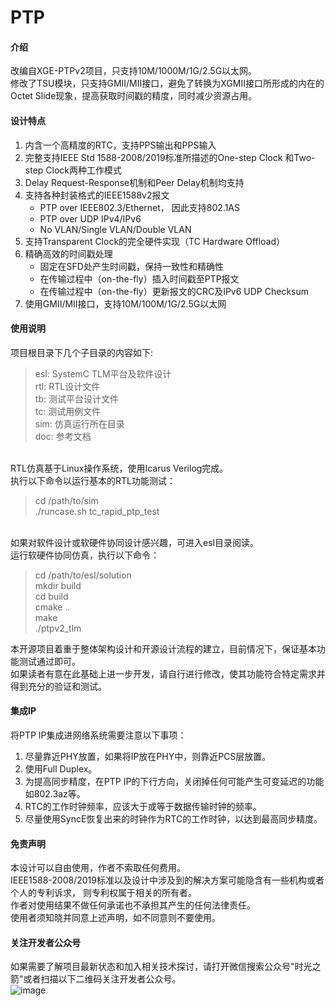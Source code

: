 # PTP

#### 介绍
改编自XGE-PTPv2项目，只支持10M/1000M/1G/2.5G以太网。<br>
修改了TSU模块，只支持GMII/MII接口，避免了转换为XGMII接口所形成的内在的Octet Slide现象，提高获取时间戳的精度，同时减少资源占用。<br>

#### 设计特点 

1.  内含一个高精度的RTC，支持PPS输出和PPS输入 
2.  完整支持IEEE Std 1588-2008/2019标准所描述的One-step Clock 和Two-step Clock两种工作模式
3.  Delay Request-Response机制和Peer Delay机制均支持
4.  支持各种封装格式的IEEE1588v2报文
    - PTP over IEEE802.3/Ethernet， 因此支持802.1AS
	- PTP over UDP IPv4/IPv6
	- No VLAN/Single VLAN/Double VLAN
5.  支持Transparent Clock的完全硬件实现（TC Hardware Offload）
6.  精确高效的时间戳处理
    - 固定在SFD处产生时间戳，保持一致性和精确性
	- 在传输过程中（on-the-fly）插入时间戳至PTP报文
	- 在传输过程中（on-the-fly）更新报文的CRC及IPv6 UDP Checksum
7.  使用GMII/MII接口，支持10M/100M/1G/2.5G以太网

#### 使用说明

项目根目录下几个子目录的内容如下:<br>
<blockquote>
esl: SystemC TLM平台及软件设计<br>
rtl: RTL设计文件<br>
tb: 测试平台设计文件<br>
tc: 测试用例文件<br>
sim: 仿真运行所在目录<br>
doc: 参考文档<br>
</blockquote>
<br>
RTL仿真基于Linux操作系统，使用Icarus Verilog完成。<br>
执行以下命令以运行基本的RTL功能测试：<br>
<blockquote>
cd /path/to/sim<br>
./runcase.sh tc_rapid_ptp_test<br>
</blockquote>
<br>
如果对软件设计或软硬件协同设计感兴趣，可进入esl目录阅读。<br>
运行软硬件协同仿真，执行以下命令：<br>
<blockquote>
cd /path/to/esl/solution <br>
mkdir build <br>
cd build <br>
cmake .. <br>
make <br>
./ptpv2_tlm <br>
</blockquote>

本开源项目着重于整体架构设计和开源设计流程的建立，目前情况下，保证基本功能测试通过即可。<br>
如果读者有意在此基础上进一步开发，请自行进行修改，使其功能符合特定需求并得到充分的验证和测试。<br>

#### 集成IP 
将PTP IP集成进网络系统需要注意以下事项：<br>
1. 尽量靠近PHY放置，如果将IP放在PHY中，则靠近PCS层放置。
2. 使用Full Duplex。
3. 为提高同步精度，在PTP IP的下行方向，关闭掉任何可能产生可变延迟的功能如802.3az等。
4. RTC的工作时钟频率，应该大于或等于数据传输时钟的频率。
5. 尽量使用SyncE恢复出来的时钟作为RTC的工作时钟，以达到最高同步精度。

#### 免责声明

本设计可以自由使用，作者不索取任何费用。<br>
IEEE1588-2008/2019标准以及设计中涉及到的解决方案可能隐含有一些机构或者个人的专利诉求， 则专利权属于相关的所有者。<br>
作者对使用结果不做任何承诺也不承担其产生的任何法律责任。<br>
使用者须知晓并同意上述声明，如不同意则不要使用。<br>

#### 关注开发者公众号
如果需要了解项目最新状态和加入相关技术探讨，请打开微信搜索公众号"时光之箭"或者扫描以下二维码关注开发者公众号。<br>
![image](https://open.weixin.qq.com/qr/code?username=Arrow-of-Time-zd "时光之箭")



